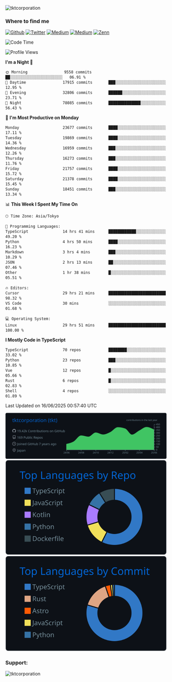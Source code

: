 <p align="left"> <img src="https://komarev.com/ghpvc/?username=tktcorporation&label=Profile%20views&color=0e75b6&style=flat" alt="tktcorporation" /> </p>

<h3>Where to find me</h3>
<p>
<a href="https://github.com/tktcorporation" target="_blank"><img alt="Github" src="https://img.shields.io/badge/GitHub-%2312100E.svg?&style=for-the-badge&logo=Github&logoColor=white" /></a>
<a href="https://twitter.com/tktcorporation" target="_blank"><img alt="Twitter" src="https://img.shields.io/badge/twitter-%231DA1F2.svg?&style=for-the-badge&logo=twitter&logoColor=white" /></a>
<a href="https://www.linkedin.com/in/tktcorporation" target="_blank"><img alt="Medium" src="https://img.shields.io/badge/linkdin-0a66c2.svg?&style=for-the-badge&logo=linkedin&logoColor=white" /></a>
<a href="https://qiita.com/tktcorporation" target="_blank"><img alt="Medium" src="https://img.shields.io/badge/qiita-55C500.svg?&style=for-the-badge&logo=qiita&logoColor=white" /></a>
<a href="https://zenn.dev/tktcorporation" target="_blank"><img alt="Zenn" src="https://img.shields.io/badge/Zenn-3EA8FF.svg?&style=for-the-badge&logo=Zenn&logoColor=white" /></a>
</p>
  
<!--START_SECTION:waka-->
![Code Time](http://img.shields.io/badge/Code%20Time-2%2C460%20hrs%2040%20mins-blue)

![Profile Views](http://img.shields.io/badge/Profile%20Views-1-blue)

**I'm a Night 🦉** 

```text
🌞 Morning                9558 commits        ██░░░░░░░░░░░░░░░░░░░░░░░   06.91 % 
🌆 Daytime                17915 commits       ███░░░░░░░░░░░░░░░░░░░░░░   12.95 % 
🌃 Evening                32806 commits       ██████░░░░░░░░░░░░░░░░░░░   23.71 % 
🌙 Night                  78085 commits       ██████████████░░░░░░░░░░░   56.43 % 
```
📅 **I'm Most Productive on Monday** 

```text
Monday                   23677 commits       ████░░░░░░░░░░░░░░░░░░░░░   17.11 % 
Tuesday                  19869 commits       ████░░░░░░░░░░░░░░░░░░░░░   14.36 % 
Wednesday                16959 commits       ███░░░░░░░░░░░░░░░░░░░░░░   12.26 % 
Thursday                 16273 commits       ███░░░░░░░░░░░░░░░░░░░░░░   11.76 % 
Friday                   21757 commits       ████░░░░░░░░░░░░░░░░░░░░░   15.72 % 
Saturday                 21378 commits       ████░░░░░░░░░░░░░░░░░░░░░   15.45 % 
Sunday                   18451 commits       ███░░░░░░░░░░░░░░░░░░░░░░   13.34 % 
```


📊 **This Week I Spent My Time On** 

```text
🕑︎ Time Zone: Asia/Tokyo

💬 Programming Languages: 
TypeScript               14 hrs 41 mins      ████████████░░░░░░░░░░░░░   49.20 % 
Python                   4 hrs 50 mins       ████░░░░░░░░░░░░░░░░░░░░░   16.23 % 
Markdown                 3 hrs 4 mins        ███░░░░░░░░░░░░░░░░░░░░░░   10.29 % 
JSON                     2 hrs 13 mins       ██░░░░░░░░░░░░░░░░░░░░░░░   07.46 % 
Other                    1 hr 38 mins        █░░░░░░░░░░░░░░░░░░░░░░░░   05.51 % 

🔥 Editors: 
Cursor                   29 hrs 21 mins      █████████████████████████   98.32 % 
VS Code                  30 mins             ░░░░░░░░░░░░░░░░░░░░░░░░░   01.68 % 

💻 Operating System: 
Linux                    29 hrs 51 mins      █████████████████████████   100.00 % 
```

**I Mostly Code in TypeScript** 

```text
TypeScript               70 repos            ████████░░░░░░░░░░░░░░░░░   33.02 % 
Python                   23 repos            ███░░░░░░░░░░░░░░░░░░░░░░   10.85 % 
Vue                      12 repos            █░░░░░░░░░░░░░░░░░░░░░░░░   05.66 % 
Rust                     6 repos             █░░░░░░░░░░░░░░░░░░░░░░░░   02.83 % 
Shell                    4 repos             ░░░░░░░░░░░░░░░░░░░░░░░░░   01.89 % 
```




 Last Updated on 16/06/2025 00:57:40 UTC
<!--END_SECTION:waka-->

[![](https://raw.githubusercontent.com/tktcorporation/tktcorporation/master/profile-summary-card-output/github_dark/0-profile-details.svg)](https://github.com/vn7n24fzkq/github-profile-summary-cards)
[![](https://raw.githubusercontent.com/tktcorporation/tktcorporation/master/profile-summary-card-output/github_dark/1-repos-per-language.svg)](https://github.com/vn7n24fzkq/github-profile-summary-cards) [![](https://raw.githubusercontent.com/tktcorporation/tktcorporation/master/profile-summary-card-output/github_dark/2-most-commit-language.svg)](https://github.com/vn7n24fzkq/github-profile-summary-cards)

<h3 align="left">Support:</h3>
<p><a href="https://www.buymeacoffee.com/tktcorporation"> <img align="left" src="https://cdn.buymeacoffee.com/buttons/v2/default-yellow.png" height="50" width="210" alt="tktcorporation" /></a></p><br><br>
